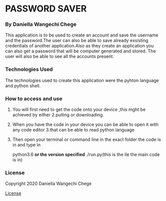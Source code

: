 # PASSWORD SAVER

### By Daniella Wangechi Chege

This application is to be used to create an account and save the username and the password.The user can also be able to save already exsisting credentials of another application.Also as they create an application you can also get a password that will be computer generated and stored. The user will also be able to see all the accounts present.

### Technologies Used
The technologies used to create this application were the pyhton language and python shell.

### How to access and use 
1. You will first need to get the code onto your device ,this mght be achieved by either 2.pulling or downloading.
2. When you have the code in your device you can be able to open it with any code editor 3.that   can be able to read python language
3. Then open your terminal or command line in the exact folder the code is in and type in


    python3.6 __or the version specified__ ./run.py(this is the ile the main code is in)

### License
Copyright 2020 Daniella Wangechi Chege


[License](Password-Locker/License)
